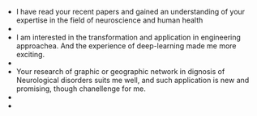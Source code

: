 - I have read your recent papers and gained an understanding of your expertise in the field of neuroscience and human health
-
- I am interested in the transformation and application in engineering approachea. And the experience of deep-learning made me more exciting.
-
- Your research of graphic or geographic network in dignosis of Neurological disorders suits me well, and such application is new and promising, though chanellenge for me.
-
-